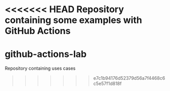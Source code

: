 <<<<<<< HEAD
Repository containing some examples with GitHub Actions 
=======
# github-actions-lab
Repository containing uses cases
>>>>>>> e7c1b94176d52379d56a7f4468c6c5e57f1d818f
